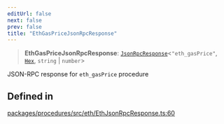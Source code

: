 ```yaml
---
editUrl: false
next: false
prev: false
title: "EthGasPriceJsonRpcResponse"
---
```


> **EthGasPriceJsonRpcResponse**: [`JsonRpcResponse`](/reference/tevm/jsonrpc/type-aliases/jsonrpcresponse/)\<`"eth_gasPrice"`, [`Hex`](/reference/tevm/utils/type-aliases/hex/), `string` \| `number`\>

JSON-RPC response for `eth_gasPrice` procedure

## Defined in

[packages/procedures/src/eth/EthJsonRpcResponse.ts:60](https://github.com/qbzzt/tevm-monorepo/blob/main/packages/procedures/src/eth/EthJsonRpcResponse.ts#L60)
